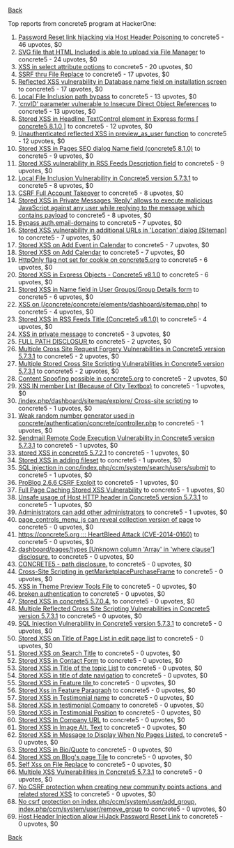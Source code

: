 [Back](../README.md)

Top reports from concrete5 program at HackerOne:

1. [Password Reset link hijacking via Host Header Poisoning ](https://hackerone.com/reports/226659) to concrete5 - 46 upvotes, $0
2. [SVG file that HTML Included is able to upload via File Manager](https://hackerone.com/reports/437863) to concrete5 - 24 upvotes, $0
3. [XSS in select attribute options](https://hackerone.com/reports/753567) to concrete5 - 20 upvotes, $0
4. [SSRF thru File Replace](https://hackerone.com/reports/243865) to concrete5 - 17 upvotes, $0
5. [Reflected XSS vulnerability in Database name field on installation screen](https://hackerone.com/reports/289330) to concrete5 - 17 upvotes, $0
6. [Local File Inclusion path bypass](https://hackerone.com/reports/147570) to concrete5 - 13 upvotes, $0
7. ['cnvID' parameter vulnerable to Insecure Direct Object References](https://hackerone.com/reports/265284) to concrete5 - 13 upvotes, $0
8. [Stored XSS in Headline TextControl element in Express forms [ concrete5 8.1.0 ]](https://hackerone.com/reports/230278) to concrete5 - 12 upvotes, $0
9. [Unauthenticated reflected XSS in preview_as_user function](https://hackerone.com/reports/643442) to concrete5 - 12 upvotes, $0
10. [Stored XSS in Pages SEO dialog Name field (concrete5 8.1.0)](https://hackerone.com/reports/230029) to concrete5 - 9 upvotes, $0
11. [Stored XSS vulnerability in RSS Feeds Description field](https://hackerone.com/reports/248133) to concrete5 - 9 upvotes, $0
12. [Local File Inclusion Vulnerability in Concrete5 version 5.7.3.1](https://hackerone.com/reports/59665) to concrete5 - 8 upvotes, $0
13. [CSRF Full Account Takeover](https://hackerone.com/reports/152052) to concrete5 - 8 upvotes, $0
14. [Stored XSS in Private Messages 'Reply' allows to execute malicious JavaScript against any user while replying to the message which contains payload](https://hackerone.com/reports/247517) to concrete5 - 8 upvotes, $0
15. [Bypass auth.email-domains](https://hackerone.com/reports/4795) to concrete5 - 7 upvotes, $0
16. [Stored XSS vulnerability in additional URLs in 'Location' dialog [Sitemap]](https://hackerone.com/reports/251358) to concrete5 - 7 upvotes, $0
17. [Stored XSS on Add Event in Calendar](https://hackerone.com/reports/300532) to concrete5 - 7 upvotes, $0
18. [Stored XSS on Add Calendar](https://hackerone.com/reports/300571) to concrete5 - 7 upvotes, $0
19. [HttpOnly flag not set for cookie on concrete5.org](https://hackerone.com/reports/4792) to concrete5 - 6 upvotes, $0
20. [Stored XSS in Express Objects - Concrete5 v8.1.0](https://hackerone.com/reports/221325) to concrete5 - 6 upvotes, $0
21. [Stored XSS in Name field in User Groups/Group Details form](https://hackerone.com/reports/247521) to concrete5 - 6 upvotes, $0
22. [XSS on [/concrete/concrete/elements/dashboard/sitemap.php]](https://hackerone.com/reports/6853) to concrete5 - 4 upvotes, $0
23. [Stored XSS in RSS Feeds Title (Concrete5 v8.1.0)](https://hackerone.com/reports/221380) to concrete5 - 4 upvotes, $0
24. [XSS in private message](https://hackerone.com/reports/4826) to concrete5 - 3 upvotes, $0
25. [FULL PATH DISCLOSUR ](https://hackerone.com/reports/7736) to concrete5 - 2 upvotes, $0
26. [Multiple Cross Site Request Forgery Vulnerabilities in Concrete5 version 5.7.3.1](https://hackerone.com/reports/59660) to concrete5 - 2 upvotes, $0
27. [Multiple Stored Cross Site Scripting Vulnerabilities in Concrete5 version 5.7.3.1](https://hackerone.com/reports/59662) to concrete5 - 2 upvotes, $0
28. [Content Spoofing possible in concrete5.org](https://hackerone.com/reports/168078) to concrete5 - 2 upvotes, $0
29. [XSS IN member List (Because of City Textbox)](https://hackerone.com/reports/4839) to concrete5 - 1 upvotes, $0
30. [/index.php/dashboard/sitemap/explore/ Cross-site scripting](https://hackerone.com/reports/4808) to concrete5 - 1 upvotes, $0
31. [Weak random number generator used in concrete/authentication/concrete/controller.php](https://hackerone.com/reports/31171) to concrete5 - 1 upvotes, $0
32. [Sendmail Remote Code Execution Vulnerability in Concrete5 version 5.7.3.1](https://hackerone.com/reports/59663) to concrete5 - 1 upvotes, $0
33. [stored XSS in concrete5 5.7.2.1](https://hackerone.com/reports/38890) to concrete5 - 1 upvotes, $0
34. [Stored XSS in adding fileset](https://hackerone.com/reports/42248) to concrete5 - 1 upvotes, $0
35. [SQL injection in conc/index.php/ccm/system/search/users/submit](https://hackerone.com/reports/38778) to concrete5 - 1 upvotes, $0
36. [ProBlog 2.6.6 CSRF Exploit](https://hackerone.com/reports/133847) to concrete5 - 1 upvotes, $0
37. [Full Page Caching Stored XSS Vulnerability](https://hackerone.com/reports/148300) to concrete5 - 1 upvotes, $0
38. [Unsafe usage of Host HTTP header in Concrete5 version 5.7.3.1](https://hackerone.com/reports/59666) to concrete5 - 1 upvotes, $0
39. [Administrators can add other administrators](https://hackerone.com/reports/304642) to concrete5 - 1 upvotes, $0
40. [page_controls_menu_js can reveal collection version of page](https://hackerone.com/reports/4938) to concrete5 - 0 upvotes, $0
41. [https://concrete5.org ::: HeartBleed Attack (CVE-2014-0160)](https://hackerone.com/reports/6475) to concrete5 - 0 upvotes, $0
42. [dashboard/pages/types [Unknown column 'Array' in 'where clause'] disclosure.](https://hackerone.com/reports/4811) to concrete5 - 0 upvotes, $0
43. [CONCRETE5 - path disclosure.](https://hackerone.com/reports/4931) to concrete5 - 0 upvotes, $0
44. [Cross-Site Scripting in getMarketplacePurchaseFrame](https://hackerone.com/reports/6843) to concrete5 - 0 upvotes, $0
45. [XSS in Theme Preview Tools File](https://hackerone.com/reports/4777) to concrete5 - 0 upvotes, $0
46. [broken authentication](https://hackerone.com/reports/23921) to concrete5 - 0 upvotes, $0
47. [Stored XSS in concrete5 5.7.0.4.](https://hackerone.com/reports/30019) to concrete5 - 0 upvotes, $0
48. [Multiple Reflected Cross Site Scripting Vulnerabilities in Concrete5 version 5.7.3.1](https://hackerone.com/reports/59661) to concrete5 - 0 upvotes, $0
49. [SQL Injection Vulnerability in Concrete5 version 5.7.3.1](https://hackerone.com/reports/59664) to concrete5 - 0 upvotes, $0
50. [Stored XSS on Title of Page List in edit page list](https://hackerone.com/reports/50554) to concrete5 - 0 upvotes, $0
51. [Stored XSS on Search Title](https://hackerone.com/reports/50556) to concrete5 - 0 upvotes, $0
52. [Stored XSS in Contact Form](https://hackerone.com/reports/50564) to concrete5 - 0 upvotes, $0
53. [Stored XSS in Title of the topic List](https://hackerone.com/reports/50626) to concrete5 - 0 upvotes, $0
54. [Stored XSS in title of date navigation](https://hackerone.com/reports/50627) to concrete5 - 0 upvotes, $0
55. [Stored XSS in Feature tile ](https://hackerone.com/reports/50639) to concrete5 - 0 upvotes, $0
56. [Stored Xss in Feature Paragraph](https://hackerone.com/reports/50642) to concrete5 - 0 upvotes, $0
57. [Stored XSS in  Testimonial  name](https://hackerone.com/reports/50644) to concrete5 - 0 upvotes, $0
58. [Stored XSS in testimonial Company](https://hackerone.com/reports/50656) to concrete5 - 0 upvotes, $0
59. [Stored XSS in Testimonial Position](https://hackerone.com/reports/50645) to concrete5 - 0 upvotes, $0
60. [Stored XSS In Company URL](https://hackerone.com/reports/50662) to concrete5 - 0 upvotes, $0
61. [Stored XSS in Image Alt. Text](https://hackerone.com/reports/50782) to concrete5 - 0 upvotes, $0
62. [Stored XSS in Message to Display When No Pages Listed.](https://hackerone.com/reports/50780) to concrete5 - 0 upvotes, $0
63. [Stored XSS in Bio/Quote](https://hackerone.com/reports/50779) to concrete5 - 0 upvotes, $0
64. [Stored XSS on Blog's page Tile](https://hackerone.com/reports/50552) to concrete5 - 0 upvotes, $0
65. [Self Xss on File Replace](https://hackerone.com/reports/50481) to concrete5 - 0 upvotes, $0
66. [Multiple XSS Vulnerabilities in Concrete5 5.7.3.1](https://hackerone.com/reports/62294) to concrete5 - 0 upvotes, $0
67. [No CSRF protection when creating new community points actions, and related stored XSS](https://hackerone.com/reports/65808) to concrete5 - 0 upvotes, $0
68. [No csrf protection on index.php/ccm/system/user/add_group, index.php/ccm/system/user/remove_group](https://hackerone.com/reports/64184) to concrete5 - 0 upvotes, $0
69. [Host Header Injection allow HiJack Password Reset Link](https://hackerone.com/reports/301592) to concrete5 - 0 upvotes, $0


[Back](../README.md)